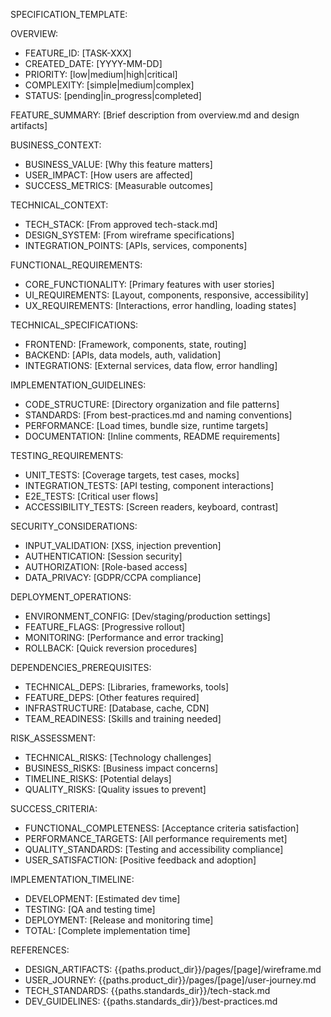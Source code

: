 SPECIFICATION_TEMPLATE:

OVERVIEW:
- FEATURE_ID: [TASK-XXX]
- CREATED_DATE: [YYYY-MM-DD]
- PRIORITY: [low|medium|high|critical]
- COMPLEXITY: [simple|medium|complex]
- STATUS: [pending|in_progress|completed]

FEATURE_SUMMARY: [Brief description from overview.md and design artifacts]

BUSINESS_CONTEXT:
- BUSINESS_VALUE: [Why this feature matters]
- USER_IMPACT: [How users are affected]
- SUCCESS_METRICS: [Measurable outcomes]

TECHNICAL_CONTEXT:
- TECH_STACK: [From approved tech-stack.md]
- DESIGN_SYSTEM: [From wireframe specifications]
- INTEGRATION_POINTS: [APIs, services, components]

FUNCTIONAL_REQUIREMENTS:
- CORE_FUNCTIONALITY: [Primary features with user stories]
- UI_REQUIREMENTS: [Layout, components, responsive, accessibility]
- UX_REQUIREMENTS: [Interactions, error handling, loading states]

TECHNICAL_SPECIFICATIONS:
- FRONTEND: [Framework, components, state, routing]
- BACKEND: [APIs, data models, auth, validation]
- INTEGRATIONS: [External services, data flow, error handling]

IMPLEMENTATION_GUIDELINES:
- CODE_STRUCTURE: [Directory organization and file patterns]
- STANDARDS: [From best-practices.md and naming conventions]
- PERFORMANCE: [Load times, bundle size, runtime targets]
- DOCUMENTATION: [Inline comments, README requirements]

TESTING_REQUIREMENTS:
- UNIT_TESTS: [Coverage targets, test cases, mocks]
- INTEGRATION_TESTS: [API testing, component interactions]
- E2E_TESTS: [Critical user flows]
- ACCESSIBILITY_TESTS: [Screen readers, keyboard, contrast]

SECURITY_CONSIDERATIONS:
- INPUT_VALIDATION: [XSS, injection prevention]
- AUTHENTICATION: [Session security]
- AUTHORIZATION: [Role-based access]
- DATA_PRIVACY: [GDPR/CCPA compliance]

DEPLOYMENT_OPERATIONS:
- ENVIRONMENT_CONFIG: [Dev/staging/production settings]
- FEATURE_FLAGS: [Progressive rollout]
- MONITORING: [Performance and error tracking]
- ROLLBACK: [Quick reversion procedures]

DEPENDENCIES_PREREQUISITES:
- TECHNICAL_DEPS: [Libraries, frameworks, tools]
- FEATURE_DEPS: [Other features required]
- INFRASTRUCTURE: [Database, cache, CDN]
- TEAM_READINESS: [Skills and training needed]

RISK_ASSESSMENT:
- TECHNICAL_RISKS: [Technology challenges]
- BUSINESS_RISKS: [Business impact concerns]
- TIMELINE_RISKS: [Potential delays]
- QUALITY_RISKS: [Quality issues to prevent]

SUCCESS_CRITERIA:
- FUNCTIONAL_COMPLETENESS: [Acceptance criteria satisfaction]
- PERFORMANCE_TARGETS: [All performance requirements met]
- QUALITY_STANDARDS: [Testing and accessibility compliance]
- USER_SATISFACTION: [Positive feedback and adoption]

IMPLEMENTATION_TIMELINE:
- DEVELOPMENT: [Estimated dev time]
- TESTING: [QA and testing time]
- DEPLOYMENT: [Release and monitoring time]
- TOTAL: [Complete implementation time]

REFERENCES:
- DESIGN_ARTIFACTS: {{paths.product_dir}}/pages/[page]/wireframe.md
- USER_JOURNEY: {{paths.product_dir}}/pages/[page]/user-journey.md
- TECH_STANDARDS: {{paths.standards_dir}}/tech-stack.md
- DEV_GUIDELINES: {{paths.standards_dir}}/best-practices.md
